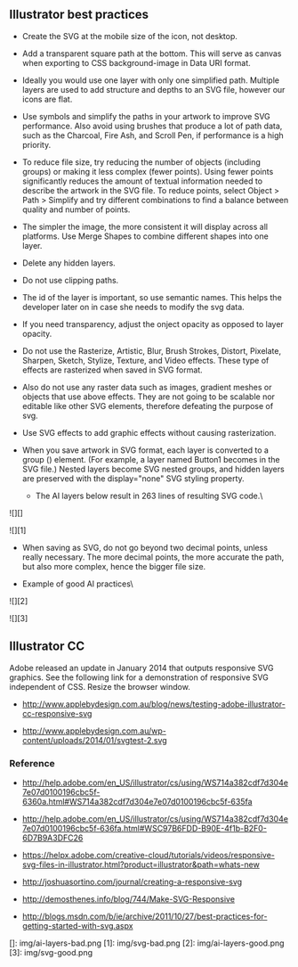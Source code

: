 ## Illustrator best practices

-   Create the SVG at the mobile size of the icon, not desktop.

-   Add a transparent square path at the bottom. This will serve as
    canvas when exporting to CSS background-image in Data URI format.

-   Ideally you would use one layer with only one simplified path.
    Multiple layers are used to add structure and depths to an SVG file,
    however our icons are flat.

-   Use symbols and simplify the paths in your artwork to improve SVG
    performance. Also avoid using brushes that produce a lot of path
    data, such as the Charcoal, Fire Ash, and Scroll Pen, if performance
    is a high priority.

-   To reduce file size, try reducing the number of objects (including
    groups) or making it less complex (fewer points). Using fewer points
    significantly reduces the amount of textual information needed to
    describe the artwork in the SVG file. To reduce points, select
    Object \> Path \> Simplify and try different combinations to find a
    balance between quality and number of points.

-   The simpler the image, the more consistent it will display across
    all platforms. Use Merge Shapes to combine different shapes into one
    layer.

-   Delete any hidden layers.

-   Do not use clipping paths.

-   The id of the layer is important, so use semantic names. This helps
    the developer later on in case she needs to modify the svg data.

-   If you need transparency, adjust the onject opacity as opposed to
    layer opacity.

-   Do not use the Rasterize, Artistic, Blur, Brush Strokes, Distort,
    Pixelate, Sharpen, Sketch, Stylize, Texture, and Video effects.
    These type of effects are rasterized when saved in SVG format.

-   Also do not use any raster data such as images, gradient meshes or
    objects that use above effects. They are not going to be scalable
    nor editable like other SVG elements, therefore defeating the
    purpose of svg.

-   Use SVG effects to add graphic effects without causing
    rasterization.

-   When you save artwork in SVG format, each layer is converted to a
    group () element. (For example, a layer named Button1 becomes in the
    SVG file.) Nested layers become SVG nested groups, and hidden layers
    are preserved with the display="none" SVG styling property.

    -   The AI layers below result in 263 lines of resulting SVG code.\

![][]

![][1]

-   When saving as SVG, do not go beyond two decimal points, unless
    really necessary. The more decimal points, the more accurate the
    path, but also more complex, hence the bigger file size.

-   Example of good AI practices\

![][2]

![][3]

## Illustrator CC

Adobe released an update in January 2014 that outputs responsive SVG
graphics. See the following link for a demonstration of responsive SVG
independent of CSS. Resize the browser window.

-   <http://www.applebydesign.com.au/blog/news/testing-adobe-illustrator-cc-responsive-svg>

-   <http://www.applebydesign.com.au/wp-content/uploads/2014/01/svgtest-2.svg>

### Reference

-   <http://help.adobe.com/en_US/illustrator/cs/using/WS714a382cdf7d304e7e07d0100196cbc5f-6360a.html#WS714a382cdf7d304e7e07d0100196cbc5f-635fa>

-   <http://help.adobe.com/en_US/illustrator/cs/using/WS714a382cdf7d304e7e07d0100196cbc5f-636fa.html#WSC97B6FDD-B90E-4f1b-B2F0-6D7B9A3DFC26>

-   <https://helpx.adobe.com/creative-cloud/tutorials/videos/responsive-svg-files-in-illustrator.html?product=illustrator&path=whats-new>

-   <http://joshuasortino.com/journal/creating-a-responsive-svg>

-   <http://demosthenes.info/blog/744/Make-SVG-Responsive>

-   <http://blogs.msdn.com/b/ie/archive/2011/10/27/best-practices-for-getting-started-with-svg.aspx>

  []: img/ai-layers-bad.png
  [1]: img/svg-bad.png
  [2]: img/ai-layers-good.png
  [3]: img/svg-good.png
